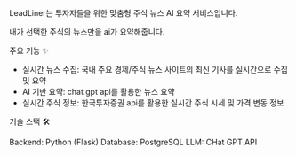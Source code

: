 LeadLiner는 투자자들을 위한 맞춤형 주식 뉴스 AI 요약 서비스입니다. 

내가 선택한 주식의 뉴스만을 ai가 요약해줍니다. 

주요 기능 ✨
<ul>
  <li>실시간 뉴스 수집: 국내 주요 경제/주식 뉴스 사이트의 최신 기사를 실시간으로 수집 및 요약</li>
  <li>AI 기반 요약: chat gpt api를 활용한 뉴스 요약</li>
  <li>실시간 주식 정보: 한국투자증권 api를 활용한 실시간 주식 시세 및 가격 변동 정보</li>
</ul>

기술 스택 🛠

Backend: Python (Flask)
Database: PostgreSQL
LLM: CHat GPT API
